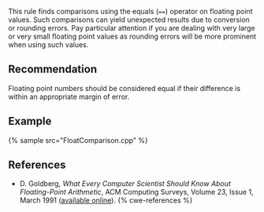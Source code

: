 This rule finds comparisons using the equals (`==`) operator on floating point values. Such comparisons can yield unexpected results due to conversion or rounding errors. Pay particular attention if you are dealing with very large or very small floating point values as rounding errors will be more prominent when using such values.


## Recommendation
Floating point numbers should be considered equal if their difference is within an appropriate margin of error.


## Example
{% sample src="FloatComparison.cpp" %}

## References
* D. Goldberg, *What Every Computer Scientist Should Know About Floating-Point Arithmetic*, ACM Computing Surveys, Volume 23, Issue 1, March 1991 ([available online](https://docs.oracle.com/cd/E19957-01/806-3568/ncg_goldberg.html)).
{% cwe-references %}
